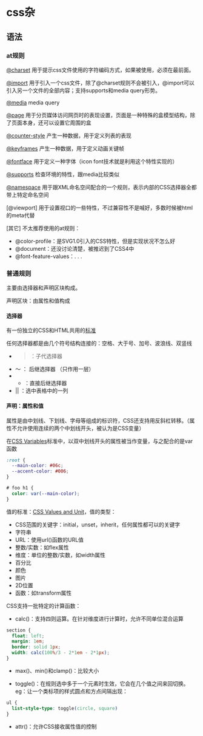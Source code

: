 # css杂

## 语法
### at规则
[@charset](https://www.w3.org/TR/css-syntax-3/)
用于提示css文件使用的字符编码方式，如果被使用，必须在最前面。

[@import](https://www.w3.org/TR/css-cascade-4/)
用于引入一个css文件，除了@charset规则不会被引入，@import可以引入另一个文件的全部内容；支持supports和media query形势。

[@media](https://www.w3.org/TR/css3-conditional/)
media query

[@page](https://www.w3.org/TR/css-page-3/)
用于分页媒体访问网页时的表现设置，页面是一种特殊的盒模型结构，除了页面本身，还可以设置它周围的盒

[@counter-style](https://www.w3.org/TR/css-counter-styles-3)
产生一种数据，用于定义列表的表现

[@keyframes](https://www.w3.org/TR/css-animations-1/)
产生一种数据，用于定义动画关键帧

[@fontface](https://www.w3.org/TR/css-fonts-3/)
用于定义一种字体（icon font技术就是利用这个特性实现的）

[@supports](https://www.w3.org/TR/css3-conditional/)
检查环境的特性，跟media比较类似

[@namespace](https://www.w3.org/TR/css-namespaces-3/)
用于跟XML命名空间配合的一个规则，表示内部的CSS选择器全都带上特定命名空间

[@viewport] 用于设置视口的一些特性，不过兼容性不是喊好，多数时候被html的meta代替

[其它] 不太推荐使用的at规则：
* @color-profile：是SVG1.0引入的CSS特性，但是实现状况不怎么好
* @document：还没讨论清楚，被推迟到了CSS4中
* @font-feature-values：. . .

### 普通规则
主要由选择器和声明区块构成。

声明区块：由属性和值构成

#### 选择器
有一份独立的CSS和HTML共用的[标准](https://www.w3.org/TR/selectors-4/)

任何选择器都是由几个符号结构连接的：空格、大于号、加号、波浪线、双竖线
* > ：子代选择器
* ～ ： 后继选择器 （只作用一层）
* + ：直接后继选择器
* || ：选中表格中的一列

#### 声明：属性和值
属性是由中划线、下划线、字母等组成的标识符，CSS还支持用反斜杠转移。（属性不允许使用连续的两个中划线开头，被认为是CSS变量）

在[CSS Variables](https://www.w3.org/TR/css-variables/)标准中，以双中划线开头的属性被当作变量，与之配合的是var函数
``` css
:root {
  --main-color: #06c;
  --accent-color: #006;
}

# foo h1 {
  color: var(--main-color);
}
```

值的标准：[CSS Values and Unit](https://www.w3.org/TR/css-values-4/)，值的类型：
* CSS范围的关键字：initial，unset，inherit，任何属性都可以的关键字
* 字符串
* URL：使用url()函数的URL值
* 整数/实数：如flex属性
* 维度：单位的整数/实数，如width属性
* 百分比
* 颜色
* 图片
* 2D位置
* 函数：如transform属性

CSS支持一批特定的计算函数：
* calc()：支持四则运算。在针对维度进行计算时，允许不同单位混合运算
```css
section {
  float: left;
  margin: 1em; 
  border: solid 1px;
  width: calc(100%/3 - 2*1em - 2*1px);
}
```
* max()、min()和clamp()：比较大小

* toggle()：在规则选中多于一个元素时生效，它会在几个值之间来回切换。eg：让一个类标项的样式圆点和方点间隔出现：
```css
ul {
  list-style-type: toggle(circle, square)
}
```
* attr()：允许CSS接收属性值的控制